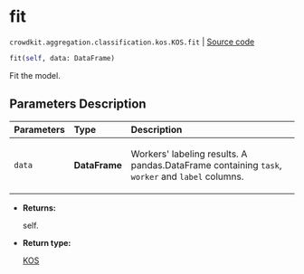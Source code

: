# fit
`crowdkit.aggregation.classification.kos.KOS.fit` | [Source code](https://github.com/Toloka/crowd-kit/blob/v1.2.0/crowdkit/aggregation/classification/kos.py#L58)

```python
fit(self, data: DataFrame)
```

Fit the model.

## Parameters Description

| Parameters | Type | Description |
| :----------| :----| :-----------|
`data`|**DataFrame**|<p>Workers&#x27; labeling results. A pandas.DataFrame containing `task`, `worker` and `label` columns.</p>

* **Returns:**

  self.

* **Return type:**

  [KOS](crowdkit.aggregation.classification.kos.KOS.md)
